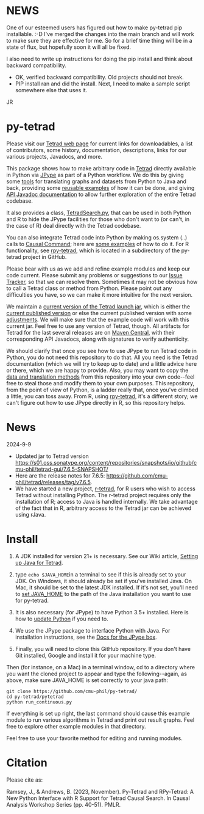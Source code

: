 # NEWS

One of our esteemed users has figured out how to make py-tetrad pip installable. :-D I've merged the changes into the main branch and will work to make sure they are effective for me. So for a brief time thing will be in a state of flux, but hopefully soon it will all be fixed.

I also need to write up instructions for doing the pip install and think about backward compatibility.

- OK, verified backward compatibility. Old projects should not break.
- PIP install ran and did the install. Next, I need to make a sample script somewhere else that uses it.

JR

# py-tetrad

Please visit our [Tetrad web page](https://www.cmu.edu/dietrich/philosophy/tetrad/) for current links for downloadables, a list of contributors, some history, documentation, descriptions, links for our various projects, Javadocs, and more.

This package shows how to make arbitrary code in [Tetrad](https://github.com/cmu-phil/tetrad) directly available in Python via [JPype](https://github.com/jpype-project/jpype) as part of a Python workflow. We do this by giving some [tools](https://github.com/cmu-phil/py-tetrad/tree/main/pytetrad/tools) for translating graphs and datasets from Python to Java and back, providing some [reusable examples](https://github.com/cmu-phil/py-tetrad/tree/main/pytetrad) of how it can be done, and giving [API Javadoc documentation](https://www.phil.cmu.edu/tetrad-javadocs/7.6.5/) to allow further exploration of the entire Tetrad codebase.

It also provides a class, [TetradSearch.py](https://github.com/cmu-phil/py-tetrad/blob/main/pytetrad/tools/TetradSearch.py), that can be used in both Python and R to hide the JPype facilities for those who don't want to (or can't, in the case of R) deal directly with the Tetrad codebase.

You can also integrate Tetrad code into Python by making os.system (..) calls to [Causal Command](https://github.com/bd2kccd/causal-cmd); here are [some examples](https://github.com/cmu-phil/algocompy/blob/main/old/causalcmd/tetrad_cmd_algs.py) of how to do it. For R functionality, see [rpy-tetrad](https://github.com/cmu-phil/py-tetrad/blob/main/pytetrad/R/), which is located in a subdirectory of the py-tetrad project in GitHub.

Please bear with us as we add and refine example modules and keep our code current. Please submit any problems or suggestions to our [Issue Tracker](https://github.com/cmu-phil/py-tetrad/issues), so that we can resolve them. Sometimes it may not be obvious how to call a Tetrad class or method from Python. Please point out any difficulties you have, so we can make it more intuitive for the next version.

We maintain a [current version of the Tetrad launch jar](https://github.com/cmu-phil/py-tetrad/tree/main/pytetrad/resources), which is either the [current published version](https://github.com/cmu-phil/tetrad/releases) or else the current published version with some [adjustments](https://github.com/cmu-phil/tetrad/wiki/Forthcoming-fixes). We will make sure that the example code will work with this current jar. Feel free to use any version of Tetrad, though. All artifacts for Tetrad for the last several releases are on [Maven Central](https://s01.oss.sonatype.org/content/repositories/releases/io/github/cmu-phil/), with their corresponding API Javadocs, along wth signatures to verify authenticity.

We should clarify that once you see how to use JPype to run Tetrad code in Python, you do not need this repository to do that. All you need is the Tetrad documentation (which we will try to keep up to date) and a little advice here or there, which we are happy to provide. Also, you may want to copy the [data and translation methods](https://github.com/cmu-phil/py-tetrad/tree/main/pytetrad/tools) from this repository into your own code--feel free to steal those and modify them to your own purposes. This repository, from the point of view of Python, is a ladder really that, once you've climbed a little, you can toss away. From R, using [rpy-tetrad](https://github.com/cmu-phil/py-tetrad/blob/main/pytetrad/R/), it's a different story; we can't figure out how to use JPype directly in R, so this repository helps.

# News

2024-9-9

* Updated jar to Tetrad version https://s01.oss.sonatype.org/content/repositories/snapshots/io/github/cmu-phil/tetrad-gui/7.6.5-SNAPSHOT/
* Here are the release notes for 7.6.5: https://github.com/cmu-phil/tetrad/releases/tag/v7.6.5.
* We have started a new project, [r-tetrad](https://github.com/cmu-phil/r-tetrad), for R users who wish to access Tetrad without installing Python. The r-tetrad project requires only the installation of R; access to Java is handled internally. We take advantage of the fact that in R, arbitrary access to the Tetrad jar can be achieved using rJava.

# Install

1. A JDK installed for version 21+ is necessary. See our Wiki article, [Setting up Java for Tetrad](https://github.com/cmu-phil/tetrad/wiki/Setting-up-Java-for-Tetrad).

1. type ``echo $JAVA_HOME``in a terminal to see if this is already set to your JDK. On Windows, it should already be set if you've installed Java. On Mac, it should be set to the latest JDK installed. If it's not set, you'll need to [set JAVA_HOME](https://www.baeldung.com/java-home-on-windows-7-8-10-mac-os-x-linux#:~:text=On%20the%20Desktop%2C%20right%2Dclick,Variable%20value%20and%20click%20OK.) to the path of the Java installation you want to use for py-tetrad.

1. It is also necessary (for JPype) to have Python 3.5+ installed. Here is how to [update Python](https://www.pythoncentral.io/how-to-update-python/) if you need to.

1. We use the JPype package to interface Python with Java. For installation instructions, see the [Docs for the JPype box](https://jpype.readthedocs.io/en/latest/).

1. Finally, you will need to clone this GitHub repository. If you don't have Git installed, Google and install it for your machine type.

Then (for instance, on a Mac) in a terminal window, cd to a directory where you want the cloned project to appear and type the following--again, as above, make sure JAVA_HOME is set correctly to your java path:
    
```   
git clone https://github.com/cmu-phil/py-tetrad/
cd py-tetrad/pytetrad
python run_continuous.py
```

If everything is set up right, the last command should cause this example module to run various algorithms in Tetrad and print out result graphs. Feel free to explore other example modules in that directory.

Feel free to use your favorite method for editing and running modules.

# Citation

Please cite as: 

Ramsey, J., & Andrews, B. (2023, November). Py-Tetrad and RPy-Tetrad: A New Python Interface with R Support for Tetrad Causal Search. In Causal Analysis Workshop Series (pp. 40-51). PMLR.
